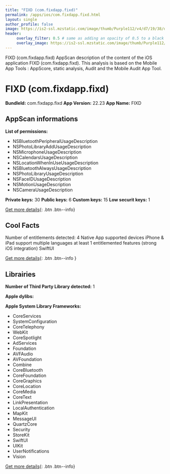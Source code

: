 ```yaml
---
title: "FIXD (com.fixdapp.fixd)"
permalink: /apps/ios/com.fixdapp.fixd.html
layout: single
author_profile: false
image: https://is2-ssl.mzstatic.com/image/thumb/Purple112/v4/d7/19/38/d7193852-8ed6-3971-3936-9cf433490686/AppIcon-0-1x_U007emarketing-0-7-0-85-220.png/512x512bb.jpg
header: 
     overlay_filter: 0.5 # same as adding an opacity of 0.5 to a black background
     overlay_image: https://is2-ssl.mzstatic.com/image/thumb/Purple112/v4/d7/19/38/d7193852-8ed6-3971-3936-9cf433490686/AppIcon-0-1x_U007emarketing-0-7-0-85-220.png/512x512bb.jpg
---
```

FIXD (com.fixdapp.fixd) AppScan description of the content of the iOS application FIXD (com.fixdapp.fixd). This analysis is based on the Mobile App Tools : AppScore, static analysis, Audit and the Mobile Audit App Tool.

# FIXD (com.fixdapp.fixd)

**BundleId:** com.fixdapp.fixd
**App Version:** 22.23
**App Name:** FIXD


## AppScan informations 

**List of permissions:** 
- NSBluetoothPeripheralUsageDescription
- NSPhotoLibraryAddUsageDescription
- NSMicrophoneUsageDescription
- NSCalendarsUsageDescription
- NSLocationWhenInUseUsageDescription
- NSBluetoothAlwaysUsageDescription
- NSPhotoLibraryUsageDescription
- NSFaceIDUsageDescription
- NSMotionUsageDescription
- NSCameraUsageDescription
  
  
**Private keys:** 30
**Public keys:** 6
**Custom keys:** 15
**Low securit keys:** 1
  
[Get more details](/pricing.html){: .btn .btn--info}

## Cool Facts

Number of entitlements detected: 4
Native App
supported devices iPhone & iPad
support multiple languages
at least 1 entitlemented features (strong iOS integration)
SwiftUI
  
[Get more details](/pricing.html){: .btn .btn--info }

## Librairies 
**Number of Third Party Library detected:** 1


**Apple dylibs:**


**Apple System Library Frameworks:**
- CoreServices
- SystemConfiguration
- CoreTelephony
- WebKit
- CoreSpotlight
- AdServices
- Foundation
- AVFAudio
- AVFoundation
- Combine
- CoreBluetooth
- CoreFoundation
- CoreGraphics
- CoreLocation
- CoreMedia
- CoreText
- LinkPresentation
- LocalAuthentication
- MapKit
- MessageUI
- QuartzCore
- Security
- StoreKit
- SwiftUI
- UIKit
- UserNotifications
- Vision


  
[Get more details](/pricing.html){: .btn .btn--info}

